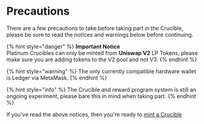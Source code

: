 # Precautions

There are a few precautions to take before taking part in the Crucible, please be sure to read the notices and warnings below before continuing.

{% hint style="danger" %}
**Important Notice**\
Platinum Crucibles can only be minted from **Uniswap V2** LP Tokens, please make sure you are adding tokens to the V2 pool and not V3.
{% endhint %}

{% hint style="warning" %}
The only currently compatible hardware wallet is Ledger via MetaMask.
{% endhint %}

{% hint style="info" %}
The Crucible and reward program system is still an ongoing experiment, please bare this in mind when taking part.
{% endhint %}

If you've read the above notices, then you're ready to [mint a Crucible](how-do-i-mint-a-crucible.md)
